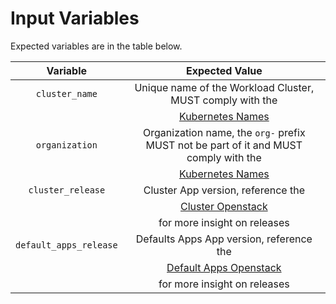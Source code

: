 # Input Variables

Expected variables are in the table below.

| Variable | Expected Value |
| :--: | :--: |
| `cluster_name` | Unique name of the Workload Cluster, MUST comply with the |
|                | [Kubernetes Names](https://kubernetes.io/docs/concepts/overview/working-with-objects/names/#names)
| `organization` | Organization name, the `org-` prefix MUST not be part of it and MUST comply with the |
|                | [Kubernetes Names](https://kubernetes.io/docs/concepts/overview/working-with-objects/names/#names) |
| `cluster_release` | Cluster App version, reference the |
|                   | [Cluster Openstack](https://github.com/giantswarm/cluster-openstack/releases) |
|                   | for more insight on releases |
| `default_apps_release` | Defaults Apps App version, reference the
|                        | [Default Apps Openstack](https://github.com/giantswarm/default-apps-openstack/releases) |
|                        | for more insight on releases |
